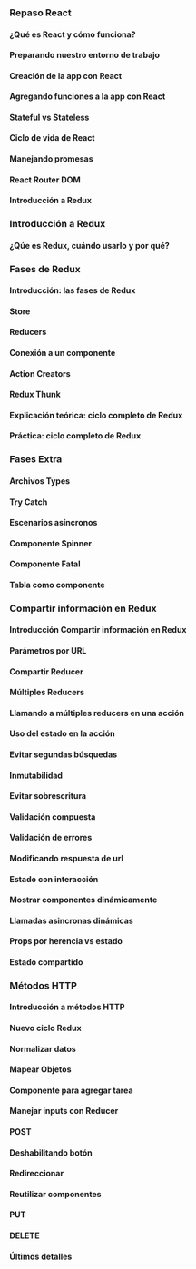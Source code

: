 




### Repaso React
#### ¿Qué es React y cómo funciona?
#### Preparando nuestro entorno de trabajo
#### Creación de la app con React
#### Agregando funciones a la app con React
#### Stateful vs Stateless
#### Ciclo de vida de React
#### Manejando promesas
#### React Router DOM
#### Introducción a Redux

### Introducción a Redux
#### ¿Qúe es Redux, cuándo usarlo y por qué?

### Fases de Redux
#### Introducción: las fases de Redux
#### Store
#### Reducers
#### Conexión a un componente
#### Action Creators
#### Redux Thunk
#### Explicación teórica: ciclo completo de Redux
#### Práctica: ciclo completo de Redux

### Fases Extra
#### Archivos Types
#### Try Catch
#### Escenarios asíncronos
#### Componente Spinner
#### Componente Fatal
#### Tabla como componente

### Compartir información en Redux
#### Introducción Compartir información en Redux
#### Parámetros por URL
#### Compartir Reducer
#### Múltiples Reducers
#### Llamando a múltiples reducers en una acción
#### Uso del estado en la acción
#### Evitar segundas búsquedas
#### Inmutabilidad
#### Evitar sobrescritura
#### Validación compuesta
#### Validación de errores
#### Modificando respuesta de url
#### Estado con interacción
#### Mostrar componentes dinámicamente
#### Llamadas asincronas dinámicas
#### Props por herencia vs estado
#### Estado compartido

### Métodos HTTP
#### Introducción a métodos HTTP
#### Nuevo ciclo Redux
#### Normalizar datos
#### Mapear Objetos
#### Componente para agregar tarea
#### Manejar inputs con Reducer
#### POST
#### Deshabilitando botón
#### Redireccionar
#### Reutilizar componentes
#### PUT
#### DELETE
#### Últimos detalles



